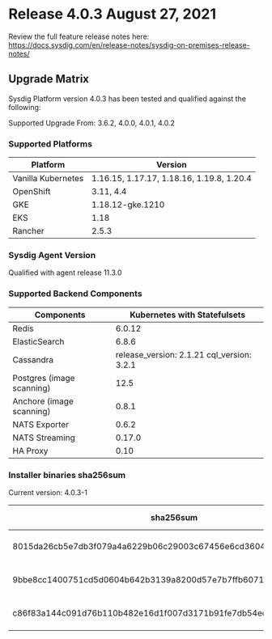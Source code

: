 Release 4.0.3 August 27, 2021
===

Review the full feature release notes here: https://docs.sysdig.com/en/release-notes/sysdig-on-premises-release-notes/

Upgrade Matrix
---

Sysdig Platform version 4.0.3 has been tested and qualified against the following:

Supported Upgrade From: 3.6.2, 4.0.0, 4.0.1, 4.0.2

### Supported Platforms

| **Platform** | **Version** |
|---|---|
| Vanilla Kubernetes          | 1.16.15, 1.17.17, 1.18.16, 1.19.8, 1.20.4 |
| OpenShift                   | 3.11, 4.4 |
| GKE                         | 1.18.12-gke.1210 |
| EKS                         | 1.18 |
| Rancher                     | 2.5.3 |

### Sysdig Agent Version

Qualified with agent release 11.3.0

### Supported Backend Components

| **Components** | **Kubernetes with Statefulsets** |
|---|---|
| Redis                      | 6.0.12 |
| ElasticSearch              | 6.8.6 |
| Cassandra                  | release_version: 2.1.21 cql_version: 3.2.1 |
| Postgres (image scanning)  | 12.5|
| Anchore (image scanning)   | 0.8.1 |
| NATS Exporter              | 0.6.2 |
| NATS Streaming             | 0.17.0 |
| HA Proxy                   | 0.10 |


### Installer binaries sha256sum

Current version: 4.0.3-1

| **sha256sum** | **Installer binary ** |
|---|---|
| 8015da26cb5e7db3f079a4a6229b06c29003c67456e6cd36042d2fb3678b4414 | installer-darwin-amd64 |
| 9bbe8cc1400751cd5d0604b642b3139a8200d57e7b7ffb60710f2ba7e5c94715 | installer-linux-amd64 |
| c86f83a144c091d76b110b482e16d1f007d3171b91fe7db54ed30049a6e58503 | installer-windows-amd64.exe |
